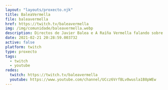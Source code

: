 ```yaml
---
layout: "layouts/proxecto.njk"
title: BaleaVermella
file: baleavermella
href: https://twitch.tv/baleavermella
img: /img/comunidade/baleavermella.webp
description: Directos de Javier Balea e A Raíña Vermella falando sobre diversos temas relacionados coa ciencia
date: 2021-02-21 20:28:59.003732
active: false
platform: twitch
type: proxecto
tags:
  - twitch
  - youtube
redes:
  twitch: https://twitch.tv/baleavermella
  youtube: https://www.youtube.com/channel/UCcz6VrfBLv0wusla1B8pWEw
---
```

